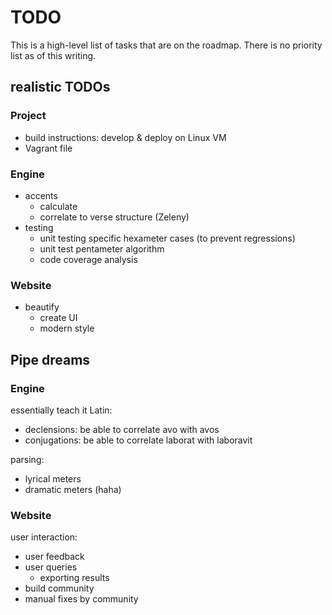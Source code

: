 # TODO

This is a high-level list of tasks that are on the roadmap. There is no priority list as of this writing.

## realistic TODOs

### Project

* build instructions: develop & deploy on Linux VM
* Vagrant file

### Engine

* accents
    * calculate
    * correlate to verse structure (Zeleny)
* testing
    * unit testing specific hexameter cases (to prevent regressions)
    * unit test pentameter algorithm
    * code coverage analysis

### Website

* beautify
    * create UI
    * modern style

## Pipe dreams

### Engine

essentially teach it Latin:

* declensions: be able to correlate avo with avos
* conjugations: be able to correlate laborat with laboravit

parsing:

* lyrical meters
* dramatic meters (haha)

### Website

user interaction:

* user feedback
* user queries
    * exporting results
* build community
* manual fixes by community
